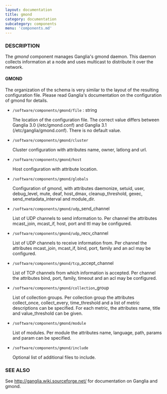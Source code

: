 ```yaml
---
layout: documentation
title: gmond
category: documentation
subcategory: components
menu: 'components.md'
---
```

### DESCRIPTION

The _gmond_ component manages Ganglia's gmond daemon.
This daemon collects information at a node and uses multicast to distribute it
over the network.

#### GMOND

The organization of the schema is very similar to the layout of the resulting configuration file.
Please read Ganglia's documentation on the configuration of gmond for details.

- `/software/components/gmond/file` : string

    The location of the configuration file. The correct value differs between 
    Ganglia 3.0 (/etc/gmond.conf) and Ganglia 3.1 (/etc/ganglia/gmond.conf).
    There is no default value.

- `/software/components/gmond/cluster`

    Cluster configuration with attributes name, owner, latlong and url.

- `/software/components/gmond/host`

    Host configuration with attribute location.

- `/software/components/gmond/globals`

    Configuration of gmond, with attributes daemonize, setuid, user, debug\_level,
    mute, deaf, host\_dmax, cleanup\_threshold, gexec, send\_metadata\_interval and module\_dir.

- `/software/components/gmond/udp`\_send\_channel

    List of UDP channels to send information to. 
    Per channel the attributes mcast\_join, mcast\_if, host, port and ttl may be configured.

- `/software/components/gmond/udp`\_recv\_channel

    List of UDP channels to receive information from. 
    Per channel the attributes mcast\_join, mcast\_if, bind, port, family and an acl may be configured.

- `/software/components/gmond/tcp`\_accept\_channel

    List of TCP channels from which information is accepted.
    Per channel the attributes bind, port, family, timeout and an acl may be configured.

- `/software/components/gmond/collection`\_group

    List of collection groups.
    Per collection group the attributes collect\_once, collect\_every, time\_threshold and a list of
    metric descriptions can be specified.
    For each metric, the attributes name, title and value\_threshold can be given.

- `/software/components/gmond/module`

    List of modules.
    Per module the attributes name, language, path, params and param can be specified.

- `/software/components/gmond/include`

    Optional list of additional files to include.

### SEE ALSO

See 
http://ganglia.wiki.sourceforge.net/
for documentation on Ganglia and gmond.
